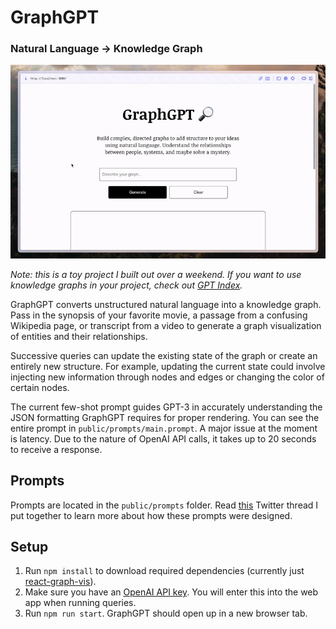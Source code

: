 # GraphGPT
### Natural Language → Knowledge Graph

![demo](demo.gif)

*Note: this is a toy project I built out over a weekend. If you want to use knowledge graphs in your project, check out [GPT Index](https://github.com/jerryjliu/gpt_index).*

GraphGPT converts unstructured natural language into a knowledge graph. Pass in the synopsis of your favorite movie, a passage from a confusing Wikipedia page, or transcript from a video to generate a graph visualization of entities and their relationships. 

Successive queries can update the existing state of the graph or create an entirely new structure. For example, updating the current state could involve injecting new information through nodes and edges or changing the color of certain nodes.

The current few-shot prompt guides GPT-3 in accurately understanding the JSON formatting GraphGPT requires for proper rendering. You can see the entire prompt in `public/prompts/main.prompt`. A major issue at the moment is latency. Due to the nature of OpenAI API calls, it takes up to 20 seconds to receive a response.

## Prompts

Prompts are located in the `public/prompts` folder. Read [this](https://twitter.com/varunshenoy_/status/1625224544561819648?s=20) Twitter thread I put together to learn more about how these prompts were designed.

## Setup

1. Run `npm install` to download required dependencies (currently just [react-graph-vis](https://github.com/crubier/react-graph-vis)).
2. Make sure you have an [OpenAI API key](https://platform.openai.com/account/api-keys). You will enter this into the web app when running queries.
3. Run `npm run start`. GraphGPT should open up in a new browser tab.
